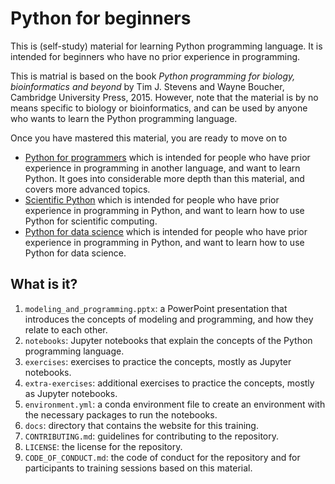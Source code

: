 # Python for beginners

This is (self-study) material for learning Python programming language. It is
intended for beginners who have no prior experience in programming.

This is matrial is based on the book _Python programming for biology,
bioinformatics and beyond_ by Tim J. Stevens and Wayne Boucher, Cambridge
University Press, 2015.  However, note that the material is by no means
specific to biology or bioinformatics, and can be used by anyone who wants to
learn the Python programming language.

Once you have mastered this material, you are ready to move on to

* [Python for programmers](https://gjbex.github.io/Python-for-programmers/)
  which is intended for people who have prior experience in programming in
  another language, and want to learn Python.  It goes into considerable
  more depth than this material, and covers more advanced topics.
* [Scientific Python](https://gjbex.github.io/Scientific-Python/)
  which is intended for people who have prior experience in programming in
  Python, and want to learn how to use Python for scientific computing.
* [Python for data science](https://gjbex.github.io/Python-for-data-science/)
  which is intended for people who have prior experience in programming in
  Python, and want to learn how to use Python for data science.


## What is it?

1. `modeling_and_programming.pptx`: a PowerPoint presentation that introduces
   the concepts of modeling and programming, and how they relate to each other.
1. `notebooks`: Jupyter notebooks that explain the concepts of the Python
   programming language.
1. `exercises`: exercises to practice the concepts, mostly as Jupyter
   notebooks.
1. `extra-exercises`: additional exercises to practice the concepts, mostly as
   Jupyter notebooks.
1. `environment.yml`: a conda environment file to create an environment
   with the necessary packages to run the notebooks.
1. `docs`: directory that contains the website for this training.
1. `CONTRIBUTING.md`: guidelines for contributing to the repository.
1. `LICENSE`: the license for the repository.
1. `CODE_OF_CONDUCT.md`: the code of conduct for the repository and for
   participants to training sessions based on this material.
